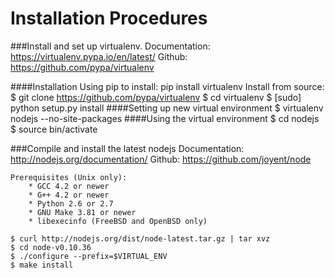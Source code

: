 Installation Procedures
=======================

###Install and set up virtualenv.
    Documentation: https://virtualenv.pypa.io/en/latest/
    Github: https://github.com/pypa/virtualenv

####Installation
    Using pip to install: pip install virtualenv
    Install from source:
        $ git clone https://github.com/pypa/virtualenv
        $ cd virtualenv
        $ [sudo] python setup.py install
####Setting up new virtual environment
        $ virtualenv nodejs --no-site-packages
####Using the virtual environment
        $ cd nodejs
        $ source bin/activate

###Compile and install the latest nodejs
    Documentation: http://nodejs.org/documentation/
    Github: https://github.com/joyent/node

    Prerequisites (Unix only):
        * GCC 4.2 or newer
        * G++ 4.2 or newer
        * Python 2.6 or 2.7
        * GNU Make 3.81 or newer
        * libexecinfo (FreeBSD and OpenBSD only)

    $ curl http://nodejs.org/dist/node-latest.tar.gz | tar xvz
    $ cd node-v0.10.36
    $ ./configure --prefix=$VIRTUAL_ENV
    $ make install
